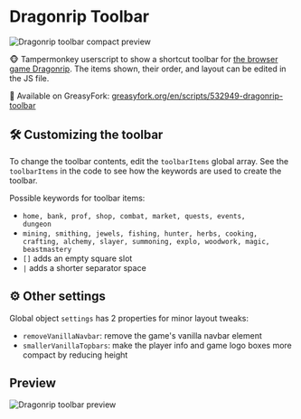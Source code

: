 # Dragonrip Toolbar 
![Dragonrip toolbar compact preview](https://i.imgur.com/KLC9bxv.png "Dragonrip toolbar compact preview")


🐵 Tampermonkey userscript to show a shortcut toolbar for [the browser game Dragonrip](https://dragonrip.com/).
The items shown, their order, and layout can be edited in the JS file.

🍴 Available on GreasyFork: [greasyfork.org/en/scripts/532949-dragonrip-toolbar](https://greasyfork.org/en/scripts/533554-dragonrip-server-time)
## 🛠 Customizing the toolbar
To change the toolbar contents, edit the <code>toolbarItems</code> global array. 
See the <code>toolbarItems</code> in the code to see how the keywords are used to create the toolbar.

Possible keywords for toolbar items: 
- <code>home, bank, prof, shop, combat, market, quests, events, dungeon</code>
- <code>mining, smithing, jewels, fishing, hunter, herbs, cooking, crafting, alchemy, slayer, summoning, explo, woodwork, magic, beastmastery</code>
- <code>[]</code> adds an empty square slot
- <code>|</code> adds a shorter separator space


## ⚙️ Other settings
Global object <code>settings</code> has 2 properties for minor layout tweaks:
- <code>removeVanillaNavbar</code>: remove the game's vanilla navbar element
- <code>smallerVanillaTopbars</code>: make the player info and game logo boxes more compact by reducing height

## Preview
![Dragonrip toolbar preview](https://i.imgur.com/X8V0id8.png "Dragonrip toolbar preview")






